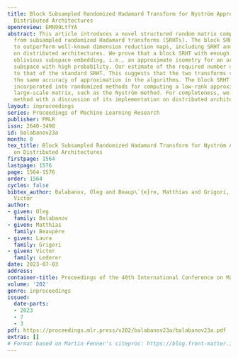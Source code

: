 ```yaml
---
title: Block Subsampled Randomized Hadamard Transform for Nyström Approximation on
  Distributed Architectures
openreview: EMN99LtfYA
abstract: This article introduces a novel structured random matrix composed blockwise
  from subsampled randomized Hadamard transforms (SRHTs). The block SRHT is expected
  to outperform well-known dimension reduction maps, including SRHT and Gaussian matrices
  on distributed architectures. We prove that a block SRHT with enough rows is an
  oblivious subspace embedding, i.e., an approximate isometry for an arbitrary low-dimensional
  subspace with high probability. Our estimate of the required number of rows is similar
  to that of the standard SRHT. This suggests that the two transforms should provide
  the same accuracy of approximation in the algorithms. The block SRHT can be readily
  incorporated into randomized methods for computing a low-rank approximation of a
  large-scale matrix, such as the Nyström method. For completeness, we revisit this
  method with a discussion of its implementation on distributed architectures.
layout: inproceedings
series: Proceedings of Machine Learning Research
publisher: PMLR
issn: 2640-3498
id: balabanov23a
month: 0
tex_title: Block Subsampled Randomized Hadamard Transform for Nyström Approximation
  on Distributed Architectures
firstpage: 1564
lastpage: 1576
page: 1564-1576
order: 1564
cycles: false
bibtex_author: Balabanov, Oleg and Beaup\`{e}re, Matthias and Grigori, Laura and Lederer,
  Victor
author:
- given: Oleg
  family: Balabanov
- given: Matthias
  family: Beaupère
- given: Laura
  family: Grigori
- given: Victor
  family: Lederer
date: 2023-07-03
address: 
container-title: Proceedings of the 40th International Conference on Machine Learning
volume: '202'
genre: inproceedings
issued:
  date-parts:
  - 2023
  - 7
  - 3
pdf: https://proceedings.mlr.press/v202/balabanov23a/balabanov23a.pdf
extras: []
# Format based on Martin Fenner's citeproc: https://blog.front-matter.io/posts/citeproc-yaml-for-bibliographies/
---
```

